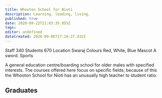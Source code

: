 ```yaml
---
title: Whooton School for Nioti
description: Learning, leading, living.
published: true
date: 2020-09-22T21:03:35.855Z
tags: 
editor: undefined
dateCreated: 2020-09-06T17:18:27.432Z
---
```


Staff 	340
Students 	670
Location 	Swaraj
Colours 	Red, White, Blue
Mascot 	A sword.
Sports 	

A general education centre/boarding school for older males with specified interests. The courses offered here focus on specific fields; because of this the Whooton School for Nioti has an unusually high teacher to student ratio.

## Graduates